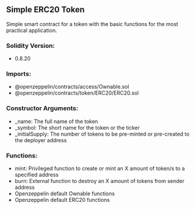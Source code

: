 ## Simple ERC20 Token

Simple smart contract for a token with the basic functions for the most practical application.

### Solidity Version:
- 0.8.20

### Imports:
- @openzeppelin/contracts/access/Ownable.sol
- @openzeppelin/contracts/token/ERC20/ERC20.sol

### Constructor Arguments:
- _name: The full name of the token
- _symbol: The short name for the token or the ticker
- _initialSupply: The number of tokens to be pre-minted or pre-created to the deployer address

### Functions:
- mint: Privileged function to create or mint an X amount of token/s to a specified address
- burn: External function to destroy an X amount of tokens from sender address
- Openzeppelin default Ownable functions
- Openzeppelin default ERC20 functions
